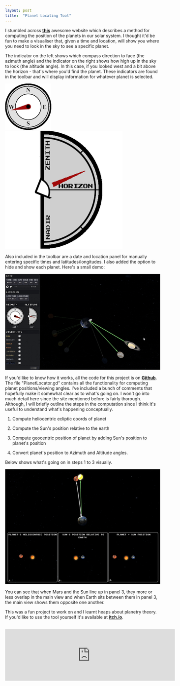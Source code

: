 ```yaml
---
layout: post
title:  "Planet Locating Tool"
---
```


I stumbled across [**this**](https://stjarnhimlen.se/comp/ppcomp.html) awesome website which describes a method for computing the position of the planets in our solar system. I thought it'd be fun to make a visualiser that, given a time and location, will show you where you need to look in the sky to see a specific planet. 

The indicator on the left shows which compass direction to face (the azimuth angle) and the indicator on the right shows how high up in the sky to look (the altitude angle). In this case, if you looked west and a bit above the horizon - that's where you'd find the planet. These indicators are found in the toolbar and will display information for whatever planet is selected. 

![image tooltip here](/assets/planet-gazer/compass.png)
![image tooltip here](/assets/planet-gazer/altitude.png)

Also included in the toolbar are a date and location panel for manually entering specific times and latitudes/longitudes. I also added the option to hide and show each planet. Here's a small demo:

![image tooltip here](/assets/planet-gazer/gif1.gif)

If you'd like to know how it works, all the code for this project is on [**Github**](https://github.com/haztro/planet-finder). The file "PlanetLocator.gd" contains all the functionality for computing planet positions/viewing angles. I've included a bunch of comments that hopefully make it somewhat clear as to what's going on. I won't go into much detail here since the site mentioned before is fairly thorough. Although, I will briefly outline the steps in the computation since I think it's useful to understand what's happening conceptually. 

1. Compute heliocentric ecliptic coords of planet

2. Compute the Sun's position relative to the earth 

3. Compute geocentric position of planet by adding Sun's position to planet's position

4. Convert planet's position to Azimuth and Altitude angles. 

Below shows what's going on in steps 1 to 3 visually. 

![image tooltip here](/assets/planet-gazer/explanation.gif)

You can see that when Mars and the Sun line up in panel 3, they more or less overlap in the main view and when Earth sits between them in panel 3, the main view shows them opposite one another. 

This was a fun project to work on and I learnt heaps about planetry theory. If you'd like to use the tool yourself it's available at [**itch.io**](https://haztro.itch.io/planet-gazer).

<br/>
<iframe frameborder="0" src="https://itch.io/embed/1055222" width="552" height="167"><a href="https://haztro.itch.io/planet-gazer">Planet Gazer by haztro</a></iframe>
<br/>